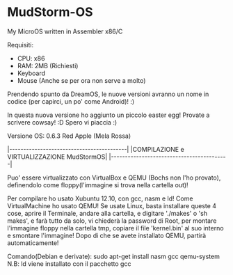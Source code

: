 MudStorm-OS
===========

My MicroOS written in Assembler x86/C

Requisiti:
- CPU: x86
- RAM: 2MB (Richiesti)
- Keyboard
- Mouse (Anche se per ora non serve a molto)

Prendendo spunto da DreamOS, le nuove versioni avranno un nome in codice (per capirci, un po' come Android)! :)

In questa nuova versione ho aggiunto un piccolo easter egg! Provate a scrivere cowsay! :D Spero vi piaccia :)

Versione OS: 0.6.3 Red Apple (Mela Rossa)

|------------------------------------------|
|COMPILAZIONE e VIRTUALIZZAZIONE MudStormOS|
|------------------------------------------|

Puo' essere virtualizzato con VirtualBox e QEMU (Bochs non l'ho provato), definendolo come floppy(l'immagine si trova nella cartella out)!

Per compilare ho usato Xubuntu 12.10, con gcc, nasm e ld! Come VirtualMachine ho usato QEMU! Se usate Linux, basta installare queste 4 cose, aprire il Terminale, andare alla cartella, e digitare './makes' o 'sh makes', e farà tutto da solo, vi chiederà la password di Root, per montare l'immagine floppy nella cartella tmp, copiare il file 'kernel.bin' al suo interno e smontare l'immagine!
Dopo di che se avete installato QEMU, partirà automaticamente!

Comando(Debian e derivate): sudo apt-get install nasm gcc qemu-system
N.B: ld viene installato con il pacchetto gcc
